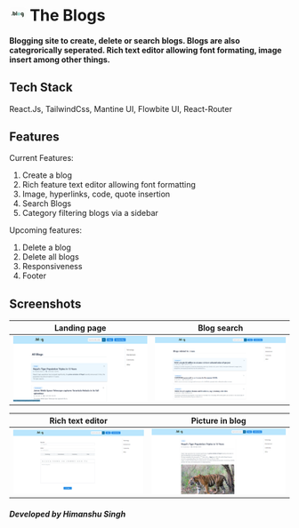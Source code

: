 # <img src="./public/blogwhite.png" width="30px" /> The Blogs




#### Blogging site to create, delete or search blogs. Blogs are also categrorically seperated. Rich text editor allowing font formating, image insert among other things.

## Tech Stack
 React.Js, TailwindCss, Mantine UI, Flowbite UI, React-Router


## Features

Current Features:
1. Create a blog
2. Rich feature text editor allowing font formatting
3. Image, hyperlinks, code, quote insertion
4. Search Blogs 
5. Category filtering blogs via a sidebar


Upcoming features:
1. Delete a blog
2. Delete all blogs
3. Responsiveness
4. Footer



## Screenshots


Landing page             |  Blog search               
:-------------------------:|:-------------------------:
![](./src/images/bloglanding.png)  |  ![](./src/images/Blogsearch.png) 

Rich text editor             |  Picture in blog               
:-------------------------:|:-------------------------:
![](./src/images/blogadd.png)  |  ![](./src/images/blogimage.png) 



#### **_Developed by Himanshu Singh_**
